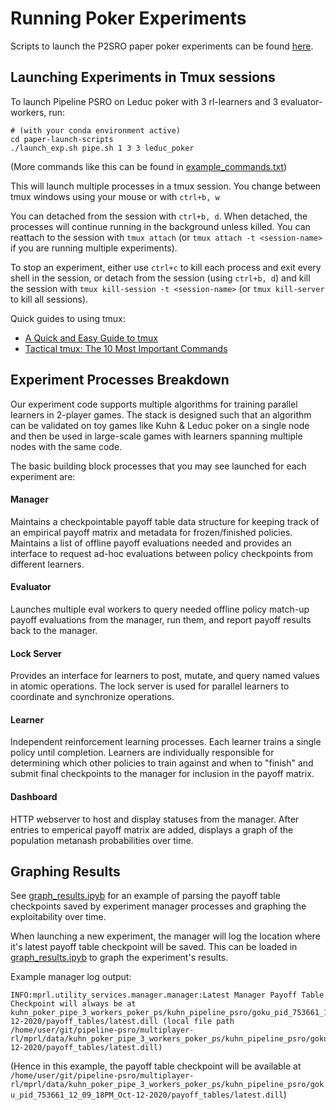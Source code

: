 # Running Poker Experiments

Scripts to launch the P2SRO paper poker experiments can be found [here](/paper-launch-scripts).

## Launching Experiments in Tmux sessions
To launch Pipeline PSRO on Leduc poker with 3 rl-learners and 3 evaluator-workers, run: 
```shell script
# (with your conda environment active)
cd paper-launch-scripts
./launch_exp.sh pipe.sh 1 3 3 leduc_poker
```

(More commands like this can be found in [example_commands.txt](/paper-launch-scripts/example_commands.txt))

This will launch multiple processes in a tmux session. You change between tmux windows using your mouse or with `ctrl+b, w`

You can detached from the session with `ctrl+b, d`. When detached, the processes will continue running in the background unless killed. You can reattach to the session with `tmux attach` (or `tmux attach -t <session-name>` if you are running multiple experiments).

To stop an experiment, either use `ctrl+c` to kill each process and exit every shell in the session, or detach from the session (using `ctrl+b, d`) and kill the session with `tmux kill-session -t <session-name>` (or `tmux kill-server` to kill all sessions).

Quick guides to using tmux:
- [A Quick and Easy Guide to tmux](https://www.hamvocke.com/blog/a-quick-and-easy-guide-to-tmux/)
- [Tactical tmux: The 10 Most Important Commands](https://danielmiessler.com/study/tmux/)

## Experiment Processes Breakdown
Our experiment code supports multiple algorithms for training parallel learners in 2-player games. The stack is designed such that an algorithm can be validated on toy games like Kuhn & Leduc poker on a single node and then be used in large-scale games with learners spanning multiple nodes with the same code.

The basic building block processes that you may see launched for each experiment are:

#### Manager
Maintains a checkpointable payoff table data structure for keeping track of an empirical payoff matrix and metadata for frozen/finished policies. Maintains a list of offline payoff evaluations needed and provides an interface to request ad-hoc evaluations between policy checkpoints from different learners.

#### Evaluator
Launches multiple eval workers to query needed offline policy match-up payoff evaluations from the manager, run them, and report payoff results back to the manager.

#### Lock Server
Provides an interface for learners to post, mutate, and query named values in atomic operations. The lock server is used for parallel learners to coordinate and synchronize operations. 

#### Learner
Independent reinforcement learning processes. Each learner trains a single policy until completion. Learners are individually responsible for determining which other policies to train against and when to "finish" and submit final checkpoints to the manager for inclusion in the payoff matrix.

#### Dashboard
HTTP webserver to host and display statuses from the manager. After entries to emperical payoff matrix are added, displays a graph of the population metanash probabilities over time.

## Graphing Results

See [graph_results.ipyb](/paper-launch-scripts/graph_results.ipynb) for an example of parsing the payoff table checkpoints saved by experiment manager processes and graphing the exploitability over time.

When launching a new experiment, the manager will log the location where it's latest payoff table checkpoint will be saved. This can be loaded in [graph_results.ipyb](/paper-launch-scripts/graph_results.ipynb) to graph the experiment's results.

Example manager log output:
```text
INFO:mprl.utility_services.manager.manager:Latest Manager Payoff Table Checkpoint will always be at kuhn_poker_pipe_3_workers_poker_ps/kuhn_pipeline_psro/goku_pid_753661_12_09_18PM_Oct-12-2020/payoff_tables/latest.dill (local file path /home/user/git/pipeline-psro/multiplayer-rl/mprl/data/kuhn_poker_pipe_3_workers_poker_ps/kuhn_pipeline_psro/goku_pid_753661_12_09_18PM_Oct-12-2020/payoff_tables/latest.dill)
```
(Hence in this example, the payoff table checkpoint will be available at `/home/user/git/pipeline-psro/multiplayer-rl/mprl/data/kuhn_poker_pipe_3_workers_poker_ps/kuhn_pipeline_psro/goku_pid_753661_12_09_18PM_Oct-12-2020/payoff_tables/latest.dill`)
